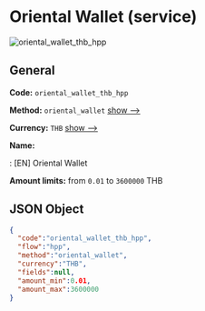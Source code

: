 
# Oriental Wallet (service) 
![oriental_wallet_thb_hpp](https://static.openfintech.io/payment_methods/oriental_wallet_thb_hpp/logo.svg?w=400&c=v0.59.26#w200)  

## General 
 
**Code:** `oriental_wallet_thb_hpp` 
 
**Method:** `oriental_wallet` 
 [show -->](/payment-methods/oriental_wallet/) 
 
**Currency:** `THB` [show -->](/currencies/THB/) 
 
**Name:** 
 
:	[EN] Oriental Wallet 
 
**Amount limits:** from `0.01` to `3600000` THB 

## JSON Object 

```json
{
  "code":"oriental_wallet_thb_hpp",
  "flow":"hpp",
  "method":"oriental_wallet",
  "currency":"THB",
  "fields":null,
  "amount_min":0.01,
  "amount_max":3600000
}
```  
